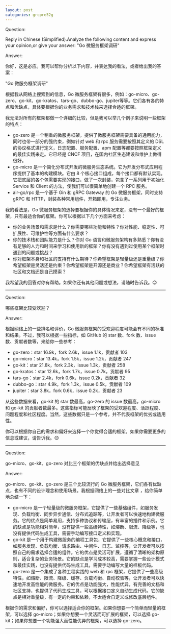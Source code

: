 ```yaml
---
layout: post
categories: grcpre52g
---
```

Question:

Reply in Chinese (Simplified).Analyze the following content and express your opinion,or give your answer:
"Go 微服务框架调研"

Answer:

你好，这是必应。我可以帮你分析以下内容，并表达我的看法，或者给出我的答案：

"Go 微服务框架调研"

根据我从网络上搜索到的信息，Go 微服务框架有很多，例如：go-micro、go-zero、go-kit、go-kratos、tars-go、dubbo-go、jupiter等等。它们各有各的特点和优缺点，具体要根据你的业务需求和技术栈来选择合适的框架。

我无法对所有的框架都做一个详细的比较，但是我可以举几个例子来说明一些框架的特点：

- go-zero 是一个稍重的微服务框架，提供了微服务框架需要具备的通用能力，同时也带一部分的强约束，例如针对 web 和 rpc 服务需要按照其定义的 DSL 的协议格式进行定义，日志配置、服务配置、apm 配置等都要按照框架定义的最佳实践来走。它已经是 CNCF 项目，在国内社区生态建设和维护上做得很好。
- go-micro 是一个简化分布式开发的微服务生态系统。它为开发分布式应用程序提供了基本的构建模块。它由 8 个核心接口组成，每个接口都有默认实现。它把底层的各个包需要实现的接口，做了一次封装，包含了一系列用于初始化 Service 和 Client 的方法，使我们可以很简单地创建一个 RPC 服务。
- air-go/rpc 是一个基于 Gin 和 gRPC Gateway 的 Go 微服务框架，同时支持 gRPC 和 HTTP，封装各种常用组件，开箱即用，专注业务。

我的看法是，Go 微服务框架的选择要根据你的具体情况来定，没有一个最好的框架，只有最适合你的框架。你可以根据以下几个方面来考虑：

- 你的业务场景和需求是什么？你需要哪些功能和特性？你对性能、稳定性、可扩展性、可维护性等方面有什么要求？
- 你的技术栈和团队能力是什么？你对 Go 语言和微服务架构有多熟悉？你有没有足够的人力和时间来学习和使用新的框架？你有没有遇到过使用某个框架时遇到的问题或挑战？
- 你对框架本身和社区的支持有什么期待？你希望框架是轻量级还是重量级？你希望框架是灵活还是约束？你希望框架是开源还是商业？你希望框架有活跃的社区和文档还是自己摸索？

我希望我的回答对你有帮助。如果你还有其他问题或想法，请随时告诉我。😊


<hr/>

Question:

哪些框架比较受欢迎？

Answer:

根据网络上的一些排名和评价，Go 微服务框架的受欢迎程度可能会有不同的标准和结果。不过，我可以根据一些指标，如 GitHub 的 star 数、fork 数、issue 数、贡献者数等，来给你一些参考：

- go-zero：star 16.9k，fork 2.6k，issue 1.1k，贡献者 103
- go-micro：star 13.4k，fork 1.5k，issue 1.2k，贡献者 247
- go-kit：star 21.8k，fork 2.3k，issue 1.3k，贡献者 258
- go-kratos：star 12.6k，fork 1.7k，issue 0.7k，贡献者 95
- tars-go：star 2.4k，fork 0.6k，issue 0.2k，贡献者 32
- dubbo-go：star 4.9k，fork 1.3k，issue 0.5k，贡献者 109
- jupiter：star 3.8k，fork 0.6k，issue 0.2k，贡献者 23

从这些数据来看，go-kit 的 star 数最高，go-zero 的 issue 数最高，go-micro 和 go-kit 的贡献者数最多。这些指标可能反映了框架的受欢迎程度、活跃程度、问题程度和社区程度。当然，这些数据只是一个参考，并不代表框架的优劣或适用性。

你可以根据你自己的需求和偏好来选择一个你觉得合适的框架。如果你需要更多的信息或建议，请告诉我。😊


<hr/>

Question:

go-micro、go-kit、go-zero 对比三个框架的优缺点并给出选择意见

Answer:

go-micro、go-kit、go-zero 是三个比较流行的 Go 微服务框架，它们各有优缺点，也有不同的设计理念和使用场景。我根据网络上的一些对比文章   ，给你简单地总结一下：

- go-micro 是一个轻量级的微服务框架，它提供了一些基础组件，如服务发现、负载均衡、同步异步通信、分布式追踪等，让开发者可以快速地构建微服务。它的优点是简单易用，支持多种协议和传输层，有丰富的插件和示例。它的缺点是功能相对简单，没有提供一些高级特性，如熔断、限流、降级等，也没有提供代码生成工具，需要手动编写接口定义和实现。
- go-kit 是一个用于构建微服务的编程工具包，它提供了一些核心概念和接口，如服务发现、负载均衡、请求路由、中间件、日志、监控等，让开发者可以按照自己的需求选择合适的组件。它的优点是灵活可扩展，遵循了清晰的架构原则，适合复杂的业务场景。它的缺点是学习成本较高，需要掌握一些设计模式和最佳实践，也没有提供代码生成工具，需要手动编写大量的样板代码。
- go-zero 是一个集成了各种工程实践的 web 和 rpc 框架，它提供了一些高级特性，如熔断、限流、降级、缓存、负载均衡、自动校验等，让开发者可以快速地开发高性能的微服务。它的优点是功能强大，性能优异，有完善的文档和社区支持，也提供了代码生成工具，可以根据接口定义自动生成代码。它的缺点是相对重量级，有一定的约束和依赖，不太适合自定义或修改底层组件。

根据你的需求和偏好，你可以选择适合你的框架。如果你想要一个简单而轻量的框架，可以选择 go-micro；如果你想要一个灵活而可扩展的框架，可以选择 go-kit；如果你想要一个功能强大而性能优异的框架，可以选择 go-zero。


<hr/>

